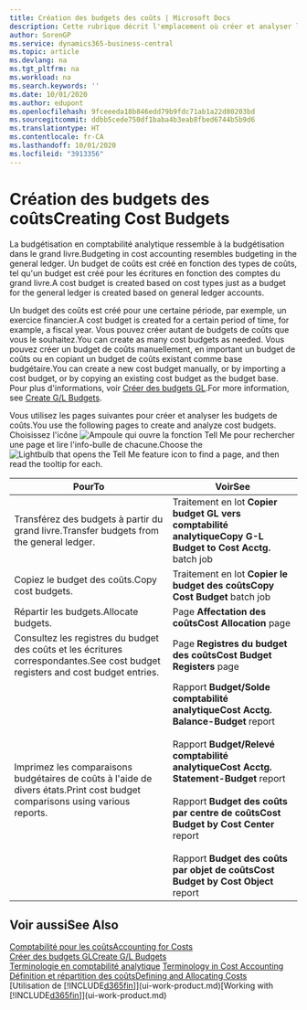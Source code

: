 ```yaml
---
title: Création des budgets des coûts | Microsoft Docs
description: Cette rubrique décrit l'emplacement où créer et analyser les budgets des coûts.
author: SorenGP
ms.service: dynamics365-business-central
ms.topic: article
ms.devlang: na
ms.tgt_pltfrm: na
ms.workload: na
ms.search.keywords: ''
ms.date: 10/01/2020
ms.author: edupont
ms.openlocfilehash: 9fceeeda18b846edd79b9fdc71ab1a22d80203bd
ms.sourcegitcommit: ddbb5cede750df1baba4b3eab8fbed6744b5b9d6
ms.translationtype: HT
ms.contentlocale: fr-CA
ms.lasthandoff: 10/01/2020
ms.locfileid: "3913356"
---
```

# <a name="creating-cost-budgets"></a><span data-ttu-id="f265b-103">Création des budgets des coûts</span><span class="sxs-lookup"><span data-stu-id="f265b-103">Creating Cost Budgets</span></span>
<span data-ttu-id="f265b-104">La budgétisation en comptabilité analytique ressemble à la budgétisation dans le grand livre.</span><span class="sxs-lookup"><span data-stu-id="f265b-104">Budgeting in cost accounting resembles budgeting in the general ledger.</span></span> <span data-ttu-id="f265b-105">Un budget de coûts est créé en fonction des types de coûts, tel qu'un budget est créé pour les écritures en fonction des comptes du grand livre.</span><span class="sxs-lookup"><span data-stu-id="f265b-105">A cost budget is created based on cost types just as a budget for the general ledger is created based on general ledger accounts.</span></span>  

<span data-ttu-id="f265b-106">Un budget des coûts est créé pour une certaine période, par exemple, un exercice financier.</span><span class="sxs-lookup"><span data-stu-id="f265b-106">A cost budget is created for a certain period of time, for example, a fiscal year.</span></span> <span data-ttu-id="f265b-107">Vous pouvez créer autant de budgets de coûts que vous le souhaitez.</span><span class="sxs-lookup"><span data-stu-id="f265b-107">You can create as many cost budgets as needed.</span></span> <span data-ttu-id="f265b-108">Vous pouvez créer un budget de coûts manuellement, en important un budget de coûts ou en copiant un budget de coûts existant comme base budgétaire.</span><span class="sxs-lookup"><span data-stu-id="f265b-108">You can create a new cost budget manually, or by importing a cost budget, or by copying an existing cost budget as the budget base.</span></span> <span data-ttu-id="f265b-109">Pour plus d'informations, voir [Créer des budgets GL](finance-how-create-budgets.md).</span><span class="sxs-lookup"><span data-stu-id="f265b-109">For more information, see [Create G/L Budgets](finance-how-create-budgets.md).</span></span>

<span data-ttu-id="f265b-110">Vous utilisez les pages suivantes pour créer et analyser les budgets de coûts.</span><span class="sxs-lookup"><span data-stu-id="f265b-110">You use the following pages to create and analyze cost budgets.</span></span> <span data-ttu-id="f265b-111">Choisissez l'icône ![Ampoule qui ouvre la fonction Tell Me](media/ui-search/search_small.png "Dites-moi ce que vous voulez faire") pour rechercher une page et lire l'info-bulle de chacune.</span><span class="sxs-lookup"><span data-stu-id="f265b-111">Choose the ![Lightbulb that opens the Tell Me feature](media/ui-search/search_small.png "Tell me what you want to do") icon to find a page, and then read the tooltip for each.</span></span>

|<span data-ttu-id="f265b-112">Pour</span><span class="sxs-lookup"><span data-stu-id="f265b-112">To</span></span>|<span data-ttu-id="f265b-113">Voir</span><span class="sxs-lookup"><span data-stu-id="f265b-113">See</span></span>|  
|--------|---------|  
|<span data-ttu-id="f265b-114">Transférez des budgets à partir du grand livre.</span><span class="sxs-lookup"><span data-stu-id="f265b-114">Transfer budgets from the general ledger.</span></span>|<span data-ttu-id="f265b-115">Traitement en lot **Copier budget GL vers comptabilité analytique**</span><span class="sxs-lookup"><span data-stu-id="f265b-115">**Copy G-L Budget to Cost Acctg.** batch job</span></span>|  
|<span data-ttu-id="f265b-116">Copiez le budget des coûts.</span><span class="sxs-lookup"><span data-stu-id="f265b-116">Copy cost budgets.</span></span>|<span data-ttu-id="f265b-117">Traitement en lot **Copier le budget des coûts**</span><span class="sxs-lookup"><span data-stu-id="f265b-117">**Copy Cost Budget** batch job</span></span>|  
|<span data-ttu-id="f265b-118">Répartir les budgets.</span><span class="sxs-lookup"><span data-stu-id="f265b-118">Allocate budgets.</span></span>|<span data-ttu-id="f265b-119">Page **Affectation des coûts**</span><span class="sxs-lookup"><span data-stu-id="f265b-119">**Cost Allocation** page</span></span>|  
|<span data-ttu-id="f265b-120">Consultez les registres du budget des coûts et les écritures correspondantes.</span><span class="sxs-lookup"><span data-stu-id="f265b-120">See cost budget registers and cost budget entries.</span></span>|<span data-ttu-id="f265b-121">Page **Registres du budget des coûts**</span><span class="sxs-lookup"><span data-stu-id="f265b-121">**Cost Budget Registers** page</span></span>|  
|<span data-ttu-id="f265b-122">Imprimez les comparaisons budgétaires de coûts à l'aide de divers états.</span><span class="sxs-lookup"><span data-stu-id="f265b-122">Print cost budget comparisons using various reports.</span></span>|<span data-ttu-id="f265b-123">Rapport **Budget/Solde comptabilité analytique**</span><span class="sxs-lookup"><span data-stu-id="f265b-123">**Cost Acctg. Balance-Budget** report</span></span><br /><br /> <span data-ttu-id="f265b-124">Rapport **Budget/Relevé comptabilité analytique**</span><span class="sxs-lookup"><span data-stu-id="f265b-124">**Cost Acctg. Statement-Budget** report</span></span><br /><br /> <span data-ttu-id="f265b-125">Rapport **Budget des coûts par centre de coûts**</span><span class="sxs-lookup"><span data-stu-id="f265b-125">**Cost Budget by Cost Center** report</span></span><br /><br /> <span data-ttu-id="f265b-126">Rapport **Budget des coûts par objet de coûts**</span><span class="sxs-lookup"><span data-stu-id="f265b-126">**Cost Budget by Cost Object** report</span></span>|  

## <a name="see-also"></a><span data-ttu-id="f265b-127">Voir aussi</span><span class="sxs-lookup"><span data-stu-id="f265b-127">See Also</span></span>  
[<span data-ttu-id="f265b-128">Comptabilité pour les coûts</span><span class="sxs-lookup"><span data-stu-id="f265b-128">Accounting for Costs</span></span>](finance-manage-cost-accounting.md)  
[<span data-ttu-id="f265b-129">Créer des budgets GL</span><span class="sxs-lookup"><span data-stu-id="f265b-129">Create G/L Budgets</span></span>](finance-how-create-budgets.md)  
<span data-ttu-id="f265b-130">[Terminologie en comptabilité analytique](finance-terminology-in-cost-accounting.md) </span><span class="sxs-lookup"><span data-stu-id="f265b-130">[Terminology in Cost Accounting](finance-terminology-in-cost-accounting.md) </span></span>  
[<span data-ttu-id="f265b-131">Définition et répartition des coûts</span><span class="sxs-lookup"><span data-stu-id="f265b-131">Defining and Allocating Costs</span></span>](finance-define-and-allocate-costs.md)  
<span data-ttu-id="f265b-132">[Utilisation de [!INCLUDE[d365fin](includes/d365fin_md.md)]](ui-work-product.md)</span><span class="sxs-lookup"><span data-stu-id="f265b-132">[Working with [!INCLUDE[d365fin](includes/d365fin_md.md)]](ui-work-product.md)</span></span>
